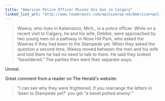 ```yaml
---
title: "American Police Officer Misses His Gun in Calgary"
linked_list_url: "http://www.leaderpost.com/opinion/op-ed/American+police+officer+writes+letter+editor+about+lack/7059774/story.html"
---
```

<blockquote><p>
  Wawra, who lives in Kalamazoo, Mich., is a police officer. While on a recent visit to Calgary, he and his wife, Debbie, were approached by two young men on a pathway in Nose Hill Park, who asked the Wawras if they had been to the Stampede yet. When they asked the question a second time, Wawra moved between the men and his wife and told them he had no need to talk to them. He said they looked “bewildered.” The parties then went their separate ways.
</p></blockquote>
<p>Unreal.</p>
<p>Great comment from a reader on The Herald's website:</p>
<blockquote><p>
  “I can see why they were frightened. If you rearrange the letters in ‘been to Stampede yet?’ you get “a beset potted enemy’.”
</p></blockquote>
